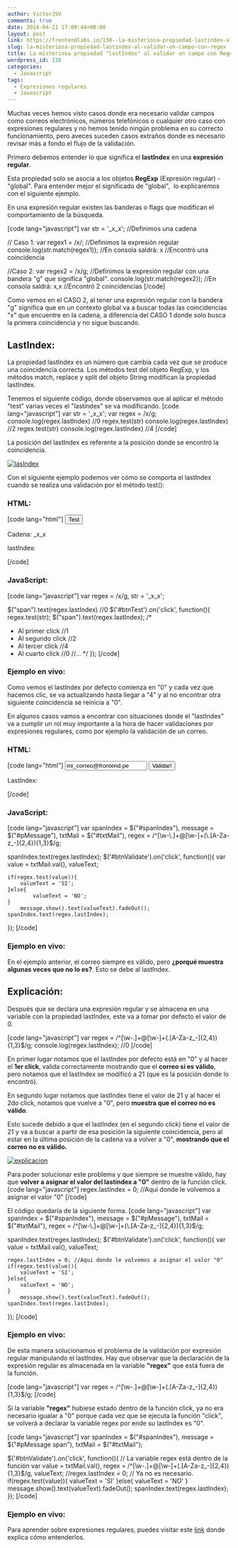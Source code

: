 ```yaml
---
author: VictorJSV
comments: true
date: 2014-04-21 17:09:44+00:00
layout: post
link: https://frontendlabs.io/138--la-misteriosa-propiedad-lastindex-al-validar-un-campo-con-regex
slug: la-misteriosa-propiedad-lastindex-al-validar-un-campo-con-regex
title: La misteriosa propiedad "lastIndex" al validar un campo con Regex
wordpress_id: 138
categories:
  - Javascript
tags:
  - Expresiones regulares
  - Javascript
---
```


Muchas veces hemos visto casos donde era necesario validar campos como correos electrónicos, números telefónicos o cualquier otro caso con expresiones regulares y no hemos tenido ningún problema en su correcto funcionamiento, pero aveces suceden casos extraños donde es necesario revisar más a fondo el flujo de la validación.

Primero debemos entender lo que significa el **lastIndex** en una **expresión regular**.

Esta propiedad solo se asocia a los objetos **RegExp** (Expresión regular) - "global".
Para entender mejor el significado de "global",  lo explicaremos con el siguiente ejemplo.

En una expresión regular existen las banderas o flags que modifican el comportamiento de la búsqueda.

[code lang="javascript"]
var str = '\_x_x'; //Definimos una cadena

// Caso 1:
var regex1 = /x/; //Definimos la expresión regular
console.log(str.match(regex1));
//En consola saldrá: x
//Encontró una coincidencia

//Caso 2:
var regex2 = /x/g; //Definimos la expresión regular con una bandera "g" que significa "global".
console.log(str.match(regex2));
//En consola saldrá: x,x
//Encontró 2 coincidencias
[/code]

Como vemos en el CASO 2, al tener una expresión regular con la bandera "g" significa que en un contexto global va a buscar todas las coincidencias "x" que encuentre en la cadena, a diferencia del CASO 1 donde solo busca la primera coincidencia y no sigue buscando.

## LastIndex:

La propiedad lastIndex es un número que cambia cada vez que se produce una coincidencia correcta.
Los métodos test del objeto RegExp, y los métodos match, replace y split del objeto String modifican la propiedad lastIndex.

Tenemos el siguiente código, donde observamos que al aplicar el método "test" varias veces el "lastindex" se va modificando.
[code lang="javascript"]
var str = '\_x_x';
var regex = /x/g;
console.log(regex.lastIndex) //0
regex.test(str)
console.log(regex.lastIndex) //2
regex.test(str)
console.log(regex.lastIndex) //4
[/code]

La posición del lastIndex es referente a la posición donde se encontró la coincidencia.

[![lasIndex](https://frontendlabs.io/wp-content/uploads/2014/04/lasIndex1-300x220.jpg)](https://frontendlabs.io/wp-content/uploads/2014/04/lasIndex1.jpg)

Con el siguiente ejemplo podemos ver cómo se comporta el lastIndex cuando se realiza una validación por el método test():

### HTML:

[code lang="html"]
<button type="click" id="btnTest">Test</button>

<p>Cadena: _x_x</p>
<p>lastIndex: <span></span></p>
[/code]

### JavaScript:

[code lang="javascript"]
var regex = /x/g,
str = '\_x_x';

$("span").text(regex.lastIndex) //0
$('#btnTest').on('click', function(){
regex.test(str);
\$("span").text(regex.lastIndex);
/\*

- Al primer click
  //1
- Al segundo click
  //2
- Al tercer click
  //4
- Al cuarto click
  //0
  //...
  \*/
  });
  [/code]

### Ejemplo en vivo:

Como vemos el lastIndex por defecto comienza en "0" y cada vez que hacemos clic, se va actualizando hasta llegar a "4" y al no encontrar otra siguiente coincidencia se reinicia a "0".

En algunos casos vamos a encontrar con situaciones donde el "lastIndex" va a cumplir un rol muy importante a la hora de hacer validaciones por expresiones regulares, como por ejemplo la validación de un correo.

### HTML:

[code lang="html"]
<input id="txtMail" type="text" value="mi_correo@frontend.pe">
<button type="click" id="btnValidate">Validar!</button>

<p>LastIndex: <span id="spanIndex"></span></p>
<p id="pMessage"></p>
[/code]

### JavaScript:

[code lang="javascript"]
var spanIndex = $("#spanIndex"),
	message = $("#pMessage"),
txtMail = $("#txtMail"),
	regex = /^[\w-\.]+@[\w-]+(\.[A-Za-z_-]{2,4}){1,3}$/g;

spanIndex.text(regex.lastIndex);
\$('#btnValidate').on('click', function(){
var value = txtMail.val(),
valueText;

    if(regex.test(value)){
        valueText = 'SI';
    }else{
            valueText = 'NO';
    }
        message.show().text(valueText).fadeOut();
    spanIndex.text(regex.lastIndex);

});
[/code]

### Ejemplo en vivo:

En el ejemplo anterior, el correo siempre es válido, pero
**¿porqué muestra algunas veces que no lo es?**. Esto se debe al lastIndex.

## Explicación:

Después que se declara una expresión regular y se almacena en una variable con la propiedad lastIndex, este va a tomar por defecto el valor de 0.

[code lang="javascript"]
var regex = /^[\w-\.]+@[\w-]+(\.[A-Za-z_-]{2,4}){1,3}\$/g;
console.log(regex.lastIndex); //0
[/code]

En primer lugar notamos que el lastIndex por defecto está en "0" y al hacer el **1er click**, valida correctamente mostrando que el **correo sí es válido**, pero notamos que el lastIndex se modificó a 21 (que es la posición donde lo encontró).

En segundo lugar notamos que lastIndex tiene el valor de 21 y al hacer el 2do click, notamos que vuelve a "0", pero **muestra que el correo no es válido**.

Esto sucede debido a que el lastIndex (en el segundo click) tiene el valor de 21 y va a buscar a partir de esa posición la siguiente coincidencia, pero al estar en la última posición de la cadena va a volver a "0", **mostrando que el correo no es válido.**

[![explicacion](https://frontendlabs.io/wp-content/uploads/2014/04/explicacion.jpg)](https://frontendlabs.io/wp-content/uploads/2014/04/explicacion.jpg)

Para poder solucionar este problema y que siempre se muestre válido, hay que **volver a asignar el valor del lastindex a "0"** dentro de la función click.
[code lang="javascript"]
regex.lastIndex = 0; //Aqui donde le volvemos a asignar el valor "0"
[/code]

El código quedaría de la siguiente forma.
[code lang="javascript"]
var spanIndex = $("#spanIndex"),
    message = $("#pMessage"),
txtMail = $("#txtMail"),
    regex = /^[\w-\.]+@[\w-]+(\.[A-Za-z_-]{2,4}){1,3}$/g;

spanIndex.text(regex.lastIndex);
\$('#btnValidate').on('click', function(){
var value = txtMail.val(),
valueText;

    regex.lastIndex = 0; //Aqui donde le volvemos a asignar el valor "0"
    if(regex.test(value)){
        valueText = 'SI';
    }else{
        valueText = 'NO';
    }
        message.show().text(valueText).fadeOut();
    spanIndex.text(regex.lastIndex);

});
[/code]

### Ejemplo en vivo:

De esta manera solucionamos el problema de la validación por expresión regular manipulando el lastIndex. Hay que observar que la declaración de la expresión regular es almacenada en la variable **"regex"** que está fuera de la función.

[code lang="javascript"]
var regex = /^[\w-\.]+@[\w-]+(\.[A-Za-z_-]{2,4}){1,3}\$/g;
[/code]

Si la variable **"regex"** hubiese estado dentro de la función click, ya no era necesario igualar a "0" porque cada vez que se ejecuta la función "click", se volverá a declarar la variable regex por ende su lastIndex es "0".

[code lang="javascript"]
var spanIndex = $("#spanIndex"),
    message = $("#pMessage span"),
txtMail = \$("#txtMail");

$('#btnValidate').on('click', function(){
   // La variable regex está dentro de la función
   var value = txtMail.val(),
       regex = /^[\w-\.]+@[\w-]+(\.[A-Za-z_-]{2,4}){1,3}$/g,
valueText;
//regex.lastIndex = 0; // Ya no es necesario.
if(regex.test(value)){
valueText = 'SI'
}else{
valueText = 'NO'
}
message.show().text(valueText).fadeOut();
spanIndex.text(regex.lastIndex);
});
[/code]

### Ejemplo en vivo:

Para aprender sobre expresiones regulares, puedes visitar este [link](https://frontendlabs.io/1621--aprender-expresiones-regulares-en-espanol-videotutorial-parte-1) donde explica cómo entenderlos.
